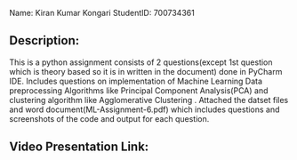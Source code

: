 Name: Kiran Kumar Kongari
StudentID: 700734361

Description: 
------------
This is a python assignment consists of 2 questions(except 1st question which is theory based so it is in written in the document) done in PyCharm IDE. Includes questions on implementation of Machine Learning Data preprocessing Algorithms like Principal Component Analysis(PCA) and clustering algorithm like Agglomerative Clustering . Attached the datset files and word document(ML-Assignment-6.pdf) which includes questions and screenshots of the code and output for each question.

Video Presentation Link:
-----------------------
